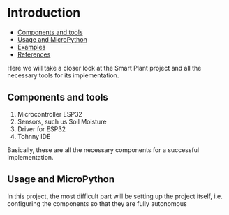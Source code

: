 # Introduction

* [Components and tools](#components-and-tools)
* [Usage and MicroPython](#Usage-and-MircoPython)
* [Examples](#examples)
* [References](#references)

Here we will take a closer look at the Smart Plant project and all the necessary tools for its implementation.

## Components and tools
1. Microcontroller ESP32
2. Sensors, such us Soil Moisture
3. Driver for ESP32
4. Tohnny IDE

Basically, these are all the necessary components for a successful implementation.

## Usage and MicroPython
In this project, the most difficult part will be setting up the project itself, i.e. configuring the components so that they are fully autonomous 

